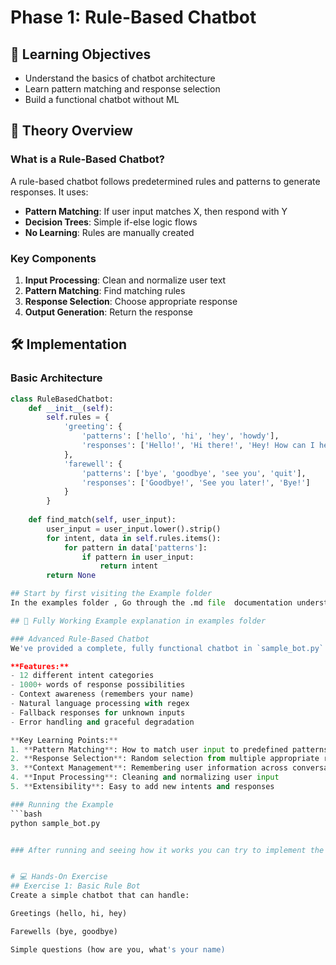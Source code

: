 # Phase 1: Rule-Based Chatbot

## 🎯 Learning Objectives
- Understand the basics of chatbot architecture
- Learn pattern matching and response selection
- Build a functional chatbot without ML

## 📖 Theory Overview

### What is a Rule-Based Chatbot?
A rule-based chatbot follows predetermined rules and patterns to generate responses. It uses:
- **Pattern Matching**: If user input matches X, then respond with Y
- **Decision Trees**: Simple if-else logic flows
- **No Learning**: Rules are manually created

### Key Components
1. **Input Processing**: Clean and normalize user text
2. **Pattern Matching**: Find matching rules
3. **Response Selection**: Choose appropriate response
4. **Output Generation**: Return the response

## 🛠️ Implementation

### Basic Architecture
```python
class RuleBasedChatbot:
    def __init__(self):
        self.rules = {
            'greeting': {
                'patterns': ['hello', 'hi', 'hey', 'howdy'],
                'responses': ['Hello!', 'Hi there!', 'Hey! How can I help?']
            },
            'farewell': {
                'patterns': ['bye', 'goodbye', 'see you', 'quit'],
                'responses': ['Goodbye!', 'See you later!', 'Bye!']
            }
        }
    
    def find_match(self, user_input):
        user_input = user_input.lower().strip()
        for intent, data in self.rules.items():
            for pattern in data['patterns']:
                if pattern in user_input:
                    return intent
        return None

## Start by first visiting the Example folder 
In the examples folder , Go through the .md file  documentation understand how a rule based chatbot works and the run the example to interact with it .

## 🎯 Fully Working Example explanation in examples folder

### Advanced Rule-Based Chatbot
We've provided a complete, fully functional chatbot in `sample_bot.py` that demonstrates:

**Features:**
- 12 different intent categories
- 1000+ words of response possibilities
- Context awareness (remembers your name)
- Natural language processing with regex
- Fallback responses for unknown inputs
- Error handling and graceful degradation

**Key Learning Points:**
1. **Pattern Matching**: How to match user input to predefined patterns
2. **Response Selection**: Random selection from multiple appropriate responses
3. **Context Management**: Remembering user information across conversations
4. **Input Processing**: Cleaning and normalizing user input
5. **Extensibility**: Easy to add new intents and responses

### Running the Example
```bash
python sample_bot.py


### After running and seeing how it works you can try to implement the logic on the code Bot.py 


# 💻 Hands-On Exercise
## Exercise 1: Basic Rule Bot
Create a simple chatbot that can handle:

Greetings (hello, hi, hey)

Farewells (bye, goodbye)

Simple questions (how are you, what's your name)